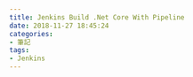 ```yaml
---
title: Jenkins Build .Net Core With Pipeline
date: 2018-11-27 18:45:24
categories: 
- 筆記
tags: 
- Jenkins
---
```

